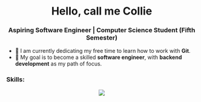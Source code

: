<h1 align="center">Hello, call me Collie</h1>
<h3 align="center">Aspiring Software Engineer | Computer Science Student (Fifth Semester)</h3>

- 🌱 I am currently dedicating my free time to learn how to work with **Git**.
- 🎯 My goal is to become a skilled **software engineer**, with **backend development** as my path of focus.

<h3 align="left">Skills:</h3>
<p align="center">
  <a href="https://skillicons.dev">
    <img src="https://skillicons.dev/icons?i=git,npm,js,css,html" />
  </a>
</p>

